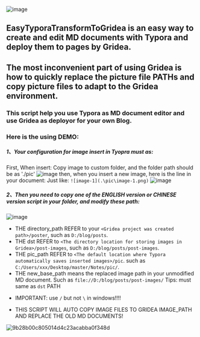 ![image](https://github.com/heroamd/EasyTyporaTransformToGridea/assets/47046657/74b049b7-b21c-4a02-b7e1-10f6dfb35949)
## EasyTyporaTransformToGridea is an easy way to create and edit MD documents with Typora and deploy them to pages by Gridea.
## The most inconvenient part of using Gridea is how to quickly replace the picture file PATHs and copy picture files to adapt to the Gridea environment.

### This script help you use Typora as MD document editor and use Gridea as deployor for your own Blog.

### Here is the using DEMO:

##### 1、Your configuration for image insert in Tyopra must as: 
First, When insert: Copy image to custom folder, and the folder path should be as './pic'
![image](https://github.com/heroamd/EasyTyporaTransformToGridea/assets/47046657/66be05c4-8c08-41bc-aff1-74e08ee83067)
then, when you insert a new image, here is the line in your document:
Just like: `![image-1](.\pic\image-1.png)`
![image](https://github.com/heroamd/EasyTyporaTransformToGridea/assets/47046657/33233e7b-3ebe-4ae7-a1c9-ac99da1f80f2)

##### 2、Then you need to copy one of the ENGLISH version or CHINESE version script in your folder, and modify these path:
![image](https://github.com/heroamd/EasyTyporaTransformToGridea/assets/47046657/24171d47-e3a1-4fcc-82a5-56116aa20c17)
+ THE directory_path REFER to your `<Gridea project was created path>/poster`, such as `D:/blog/posts`.
+ THE dst REFER to `<The directory location for storing images in Gridea>/post-images`, such as `D:/blog/posts/post-images`.
+ THE pic_path REFER to `<The default location where Typora automatically saves inserted images>/pic`. such as `C:/Users/xxx/Desktop/master/Notes/pic/`.
+ THE new_base_path means the replaced image path in your unmodified MD document. Such as `file://D:/blog/posts/post-images/` Tips: must same as `dst` PATH

* IMPORTANT: use `/` but not `\` in windows!!!!

* THIS SCRIPT WILL AUTO COPY IMAGE FILES TO GRIDEA IMAGE_PATH AND REPLACE THE OLD MD DOCUMENTS!

![9b28b00c805014d4c23acabba0f348d](https://github.com/heroamd/EasyTyporaTransformToGridea/assets/47046657/4efdf7b9-592c-4c60-a26d-4fe62e0cdad5)


